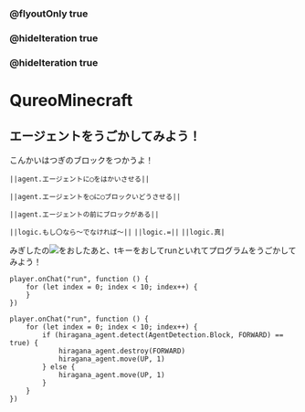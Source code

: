 ### @flyoutOnly true
### @hideIteration true
### @hideIteration true
# QureoMinecraft

## エージェントをうごかしてみよう！

こんかいはつぎのブロックをつかうよ！

``||agent.エージェントに◯をはかいさせる||``

``||agent.エージェントを◯に◯ブロックいどうさせる||``

``||agent.エージェントの前にブロックがある||``

``||logic.もし〇なら〜でなければ〜||``
``||logic.=||``
``||logic.真|``

みぎしたの![](https://raw.githubusercontent.com/camp-minecraft/TechkidsCampTutorial/master/images/playbutton.png)をおしたあと、tキーをおしてrunといれてプログラムをうごかしてみよう！

```template
player.onChat("run", function () {
    for (let index = 0; index < 10; index++) {
    }
})
```
```ghost
player.onChat("run", function () {
    for (let index = 0; index < 10; index++) {
        if (hiragana_agent.detect(AgentDetection.Block, FORWARD) == true) {
            hiragana_agent.destroy(FORWARD)
            hiragana_agent.move(UP, 1)
        } else {
            hiragana_agent.move(UP, 1)
        }
    }
})
```